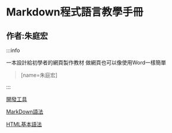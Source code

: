# Markdown程式語言教學手冊

## 作者:朱庭宏

:::info

一本設計給初學者的網頁製作教材
做網頁也可以像使用Word一樣簡單
> [name=朱庭宏]

:::

[開發工具](kai-fa-gong-ju.md)

[MarkDown語法](markdown-yu-fa.md)

[HTML基本語法](html-ji-ben-yu-fa.md)

